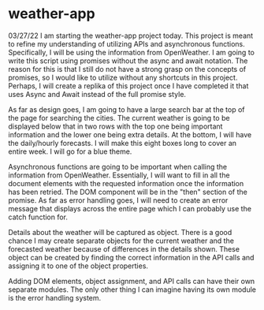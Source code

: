 # weather-app

03/27/22
I am starting the weather-app project today.  This project is meant to refine my understanding of utilizing APIs and asynchronous functions.  Specifically, I will be using the information from OpenWeather.  I am going to write this script using promises without the async and await notation.  The reason for this is that I still do not have a strong grasp on the concepts of promises, so I would like to utilize without any shortcuts in this project.  Perhaps, I will create a replika of this project once I have completed it that uses Async and Await instead of the full promise style.

As far as design goes, I am going to have a large search bar at the top of the page for searching the cities.  The current weather is going to be displayed below that in two rows with the top one being important information and the lower one being extra details.  At the bottom, I will have the daily/hourly forecasts.  I will make this eight boxes long to cover an entire week. I will go for a blue theme.

Asynchronous functions are going to be important when calling the information from OpenWeather.  Essentially, I will want to fill in all the document elements with the requested information once the information has been retried.  The DOM component will be in the "then" section of the promise.  As far as error handling goes, I will need to create an error message that displays across the entire page which I can probably use the catch function for.

Details about the weather will be captured as object.  There is a good chance I may create separate objects for the current weather and the forecasted weather because of differences in the details shown.  These object can be created by finding the correct information in the API calls and assigning it to one of the object properties.

Adding DOM elements, object assignment, and API calls can have their own separate modules.  The only other thing I can imagine having its own module is the error handling system.